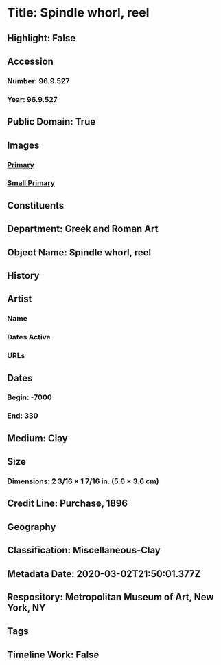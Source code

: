 # Title: Spindle whorl, reel
## Highlight: False
## Accession
### Number: 96.9.527
### Year: 96.9.527
## Public Domain: True
## Images
### [Primary](https://images.metmuseum.org/CRDImages/gr/original/LC-96_9_527a.jpg)
### [Small Primary](https://images.metmuseum.org/CRDImages/gr/web-large/LC-96_9_527a.jpg)
## Constituents
## Department: Greek and Roman Art
## Object Name: Spindle whorl, reel
## History
## Artist
### Name
### Dates Active
### URLs
## Dates
### Begin: -7000
### End: 330
## Medium: Clay
## Size
### Dimensions: 2 3/16 × 1 7/16 in. (5.6 × 3.6 cm)
## Credit Line: Purchase, 1896
## Geography
## Classification: Miscellaneous-Clay
## Metadata Date: 2020-03-02T21:50:01.377Z
## Respository: Metropolitan Museum of Art, New York, NY
## Tags
## Timeline Work: False